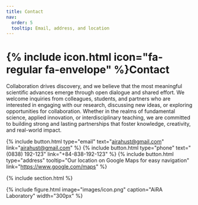 ```yaml
---
title: Contact
nav:
  order: 5
  tooltip: Email, address, and location
---
```


# {% include icon.html icon="fa-regular fa-envelope" %}Contact

Collaboration drives discovery, and we believe that the most meaningful scientific advances emerge through open dialogue and shared effort. We welcome inquiries from colleagues, students, and partners who are interested in engaging with our research, discussing new ideas, or exploring opportunities for collaboration. Whether in the realms of fundamental science, applied innovation, or interdisciplinary teaching, we are committed to building strong and lasting partnerships that foster knowledge, creativity, and real-world impact.

{%
  include button.html
  type="email"
  text="airahust@gmail.com"
  link="airahust@gmail.com"
%}
{%
  include button.html
  type="phone"
  text="(0838) 192-123"
  link="+84-838-192-123"
%}
{%
  include button.html
  type="address"
  tooltip="Our location on Google Maps for easy navigation"
  link="https://www.google.com/maps"
%}

{% include section.html %}

{%
  include figure.html
  image="images/icon.png"
  caption="AiRA Laboratory"
  width="300px"
%}
